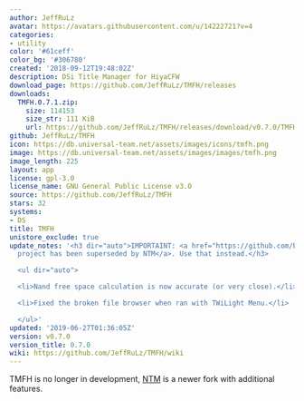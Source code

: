 ```yaml
---
author: JeffRuLz
avatar: https://avatars.githubusercontent.com/u/14222721?v=4
categories:
- utility
color: '#61ceff'
color_bg: '#306780'
created: '2018-09-12T19:48:02Z'
description: DSi Title Manager for HiyaCFW
download_page: https://github.com/JeffRuLz/TMFH/releases
downloads:
  TMFH.0.7.1.zip:
    size: 114153
    size_str: 111 KiB
    url: https://github.com/JeffRuLz/TMFH/releases/download/v0.7.0/TMFH.0.7.1.zip
github: JeffRuLz/TMFH
icon: https://db.universal-team.net/assets/images/icons/tmfh.png
image: https://db.universal-team.net/assets/images/images/tmfh.png
image_length: 225
layout: app
license: gpl-3.0
license_name: GNU General Public License v3.0
source: https://github.com/JeffRuLz/TMFH
stars: 32
systems:
- DS
title: TMFH
unistore_exclude: true
update_notes: '<h3 dir="auto">IMPORTAINT: <a href="https://github.com/Epicpkmn11/NTM">This
  project has been superseded by NTM</a>. Use that instead.</h3>

  <ul dir="auto">

  <li>Nand free space calculation is now accurate (or very close).</li>

  <li>Fixed the broken file browser when ran with TWiLight Menu.</li>

  </ul>'
updated: '2019-06-27T01:36:05Z'
version: v0.7.0
version_title: 0.7.0
wiki: https://github.com/JeffRuLz/TMFH/wiki
---
```

TMFH is no longer in development, [NTM](/ds/NTM) is a newer fork with additional features.
